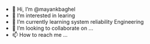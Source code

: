 - 👋 Hi, I’m @mayankbaghel
- 👀 I’m interested in learing
- 🌱 I’m currently learning system reliability Engineering
- 💞️ I’m looking to collaborate on ...
- 📫 How to reach me ...

<!---
mayankbaghel/mayankbaghel is a ✨ special ✨ repository because its `README.md` (this file) appears on your GitHub profile.
You can click the Preview link to take a look at your changes.
--->
